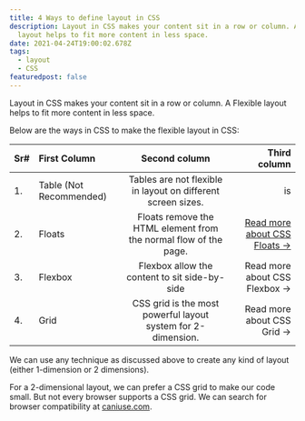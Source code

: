 ```yaml
---
title: 4 Ways to define layout in CSS
description: Layout in CSS makes your content sit in a row or column. A Flexible
  layout helps to fit more content in less space.
date: 2021-04-24T19:00:02.678Z
tags:
  - layout
  - CSS
featuredpost: false
---
```

Layout in CSS makes your content sit in a row or column. A Flexible layout helps to fit more content in less space.



Below are the ways in CSS to make the flexible layout in CSS:

| Sr#  | First Column            |                          Second column                           |                                                               Third column |
| :--- | :---------------------- | :--------------------------------------------------------------: | -------------------------------------------------------------------------: |
| 1.   | Table (Not Recommended) |   Tables are not flexible in layout on different screen sizes.   |                                                                         is |
| 2.   | Floats                  | Floats remove the HTML element from the normal flow of the page. | [Read more about CSS Floats →](https://taimoorsattar.dev/blogs/css-float/) |
| 3.   | Flexbox                 |          Flexbox allow the content to sit side-by-side           |                                              Read more about CSS Flexbox → |
| 4.   | Grid                    |   CSS grid is the most powerful layout system for 2-dimension.   |                                                 Read more about CSS Grid → |

We can use any technique as discussed above to create any kind of layout (either 1-dimension or 2 dimensions).



For a 2-dimensional layout, we can prefer a CSS grid to make our code small. But not every browser supports a CSS grid. We can search for browser compatibility at [caniuse.com](https://caniuse.com).